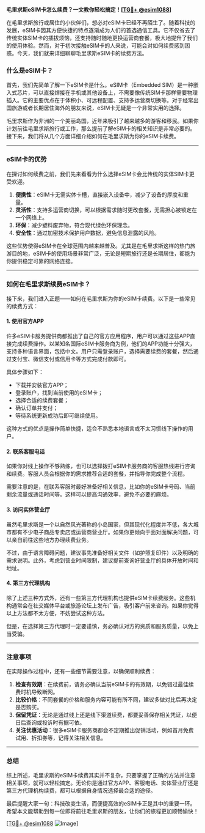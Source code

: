 **毛里求斯eSIM卡怎么续费？一文教你轻松搞定！[[TG💪+ @esim1088](https://t.me/s/esim1088)]**

在毛里求斯旅行或居住的小伙伴们，想必对eSIM卡已经不再陌生了。随着科技的发展，eSIM卡因其方便快捷的特点逐渐成为人们的首选通信工具。它不仅省去了传统实体SIM卡的插拔烦恼，还支持随时随地更换运营商套餐，极大地提升了我们的使用体验。然而，对于初次接触eSIM卡的人来说，可能会对如何续费感到困惑。今天，我们就来详细聊聊毛里求斯eSIM卡的续费方法。

### 什么是eSIM卡？

首先，我们先简单了解一下eSIM卡是什么。eSIM卡（Embedded SIM）是一种嵌入式芯片，可以直接焊接在手机或其他设备上，不需要像传统SIM卡那样需要物理插入。它的主要优点在于体积小、可远程配置、支持多运营商切换等。对于经常出国旅游或者长期居住海外的朋友来说，eSIM卡无疑是一个非常实用的选择。

毛里求斯作为非洲的一个美丽岛国，近年来吸引了越来越多的游客和移民。如果你计划前往毛里求斯旅行或工作，那么提前了解eSIM卡的相关知识是非常必要的。接下来，我们将从几个方面详细介绍如何在毛里求斯为你的eSIM卡续费。

---

### eSIM卡的优势

在探讨如何续费之前，我们先来看看为什么选择eSIM卡会比传统的实体SIM卡更受欢迎。

1. **便携性**：eSIM卡无需实体卡槽，直接嵌入设备中，减少了设备的厚度和重量。
2. **灵活性**：支持多运营商切换，可以根据需求随时更改套餐，无需担心被锁定在一个网络上。
3. **环保**：减少塑料废弃物，符合现代绿色环保理念。
4. **安全性**：通过加密技术保护用户数据，避免信息泄露的风险。

这些优势使得eSIM卡在全球范围内越来越普及。尤其是在毛里求斯这样的热门旅游目的地，eSIM卡的使用场景非常广泛，无论是短期旅行还是长期居住，都能为你提供稳定可靠的网络连接。

---

### 如何在毛里求斯续费eSIM卡？

接下来，我们进入正题——如何在毛里求斯为你的eSIM卡续费。以下是一些常见的续费方式：

#### 1. 使用官方APP

许多eSIM卡服务提供商都推出了自己的官方应用程序，用户可以通过这些APP直接完成续费操作。以某知名国际eSIM卡服务商为例，他们的APP功能十分强大，支持多种语言界面，包括中文。用户只需登录账户，选择需要续费的套餐，然后通过支付宝、微信支付或信用卡等方式完成付款即可。

具体步骤如下：
- 下载并安装官方APP；
- 登录账户，找到当前使用的eSIM卡；
- 选择合适的续费套餐；
- 确认订单并支付；
- 等待系统更新成功后即可继续使用。

这种方式的优点是操作简单快捷，适合不熟悉本地语言或不太习惯线下操作的用户。

#### 2. 联系客服电话

如果你对线上操作不够熟练，也可以选择拨打eSIM卡服务商的客服热线进行咨询和续费。客服人员会根据你的需求推荐合适的套餐，并指导你完成整个流程。

需要注意的是，在联系客服时最好准备好相关信息，比如你的eSIM卡号码、当前剩余流量或通话时间等。这样可以提高沟通效率，避免不必要的麻烦。

#### 3. 访问实体营业厅

虽然毛里求斯是一个以自然风光著称的小岛国家，但其现代化程度并不低，各大城市都有不少电子商品专卖店或运营商营业厅。如果你更倾向于面对面解决问题，可以亲自前往这些地方办理续费业务。

不过，由于语言障碍问题，建议事先准备好相关文件（如护照复印件）以及明确的需求说明。此外，考虑到营业时间限制，建议提前查询好营业厅的具体开放时间和地址。

#### 4. 第三方代理机构

除了上述三种方式外，还有一些第三方代理机构也提供eSIM卡续费服务。这些机构通常会在社交媒体平台或旅游论坛上发布广告，吸引客户前来咨询。如果你觉得以上方法都不太方便，不妨尝试这种方法。

但是，在选择第三方代理时一定要谨慎，务必确认对方的资质和服务质量，以免上当受骗。

---

### 注意事项

在实际操作过程中，还有一些细节需要注意，以确保顺利续费：

1. **检查有效期**：在续费前，请务必确认当前eSIM卡的有效期，以免错过最佳续费时机导致断网。
2. **比较价格**：不同套餐的价格和服务内容可能有所不同，建议多做对比后再决定是否购买。
3. **保留凭证**：无论是通过线上还是线下渠道续费，都要妥善保存相关凭证，以便日后查询或投诉时有据可依。
4. **关注优惠活动**：很多eSIM卡服务商都会不定期推出促销活动，例如首月免费试用、折扣券等，记得关注相关信息。

---

### 总结

综上所述，毛里求斯的eSIM卡续费其实并不复杂，只要掌握了正确的方法并注意相关事项，就可以轻松搞定。无论你是通过官方APP、客服电话、实体营业厅还是第三方代理机构续费，都可以根据自身情况选择最合适的途径。

最后提醒大家一句：科技改变生活，而便捷高效的eSIM卡正是其中的重要一环。希望本文能帮助到每一位即将前往毛里求斯的朋友，让你们的旅程更加顺畅愉快！

[[TG💪+ @esim1088](https://t.me/s/esim1088) ![Image](https://i.postimg.cc/4NQfJmqS/Snipaste-2025-05-13-00-14-12.png)]